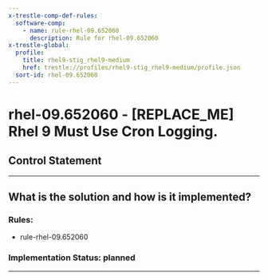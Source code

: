 ```yaml
---
x-trestle-comp-def-rules:
  software-comp:
    - name: rule-rhel-09.652060
      description: Rule for rhel-09.652060
x-trestle-global:
  profile:
    title: rhel9-stig_rhel9-medium
    href: trestle://profiles/rhel9-stig_rhel9-medium/profile.json
  sort-id: rhel-09.652060
---
```


# rhel-09.652060 - \[REPLACE_ME\] Rhel 9 Must Use Cron Logging.

## Control Statement

______________________________________________________________________

## What is the solution and how is it implemented?

<!-- For implementation status enter one of: implemented, partial, planned, alternative, not-applicable -->

<!-- Note that the list of rules under ### Rules: is read-only and changes will not be captured after assembly to JSON -->

<!-- Add control implementation description here for control: rhel-09.652060 -->

### Rules:

  - rule-rhel-09.652060

### Implementation Status: planned

______________________________________________________________________
